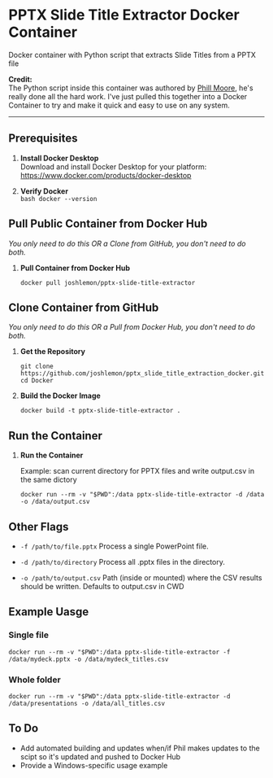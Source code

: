 # PPTX Slide Title Extractor Docker Container
Docker container with Python script that extracts Slide Titles from a PPTX file

**Credit:**  
The Python script inside this container was authored by [Phill Moore](https://github.com/randomaccess3), he's really done all the hard work. I've just pulled this together into a Docker Container to try and make it quick and easy to use on any system.

---

## Prerequisites

1. **Install Docker Desktop**  
   Download and install Docker Desktop for your platform:  
   https://www.docker.com/products/docker-desktop

2. **Verify Docker**  
   ```bash docker --version```

## Pull Public Container from Docker Hub

_You only need to do this OR a Clone from GitHub, you don't need to do both._

1.  **Pull Container from Docker Hub**
    ```
    docker pull joshlemon/pptx-slide-title-extractor
    ```

## Clone Container from GitHub

_You only need to do this OR a Pull from Docker Hub, you don't need to do both._

1.  **Get the Repository**
    
    ```
    git clone https://github.com/joshlemon/pptx_slide_title_extraction_docker.git 
    cd Docker 
    ```

2. **Build the Docker Image**
   
   ``` docker build -t pptx-slide-title-extractor . ```


## Run the Container

1. **Run the Container**
   
   Example: scan current directory for PPTX files and write output.csv in the same dictory
   
   ``` 
   docker run --rm -v "$PWD":/data pptx-slide-title-extractor -d /data -o /data/output.csv
   ```

## Other Flags

- `-f /path/to/file.pptx`
Process a single PowerPoint file.

- `-d /path/to/directory`
Process all .pptx files in the directory.

- `-o /path/to/output.csv`
Path (inside or mounted) where the CSV results should be written. Defaults to output.csv in CWD

## Example Uasge

### Single file
```
docker run --rm -v "$PWD":/data pptx-slide-title-extractor -f /data/mydeck.pptx -o /data/mydeck_titles.csv
```

### Whole folder
```
docker run --rm -v "$PWD":/data pptx-slide-title-extractor -d /data/presentations -o /data/all_titles.csv
```

## To Do
- Add automated building and updates when/if Phil makes updates to the scipt so it's updated and pushed to Docker Hub
- Provide a Windows-specific usage example